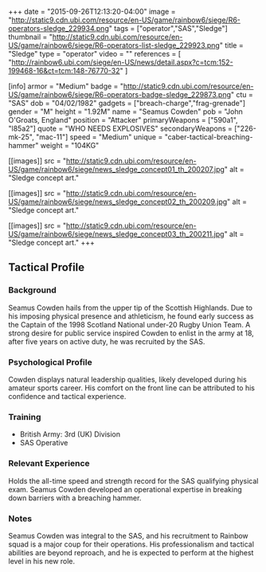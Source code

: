 +++
date = "2015-09-26T12:13:20-04:00"
image = "http://static9.cdn.ubi.com/resource/en-US/game/rainbow6/siege/R6-operators-sledge_229934.png"
tags = ["operator","SAS","Sledge"]
thumbnail = "http://static9.cdn.ubi.com/resource/en-US/game/rainbow6/siege/R6-operators-list-sledge_229923.png"
title = "Sledge"
type = "operator"
video = ""
references = [
  "http://rainbow6.ubi.com/siege/en-US/news/detail.aspx?c=tcm:152-199468-16&ct=tcm:148-76770-32"
]

[info]
  armor = "Medium"
  badge = "http://static9.cdn.ubi.com/resource/en-US/game/rainbow6/siege/R6-operators-badge-sledge_229873.png"
  ctu = "SAS"
  dob = "04/02/1982"
  gadgets = ["breach-charge","frag-grenade"]
  gender = "M"
  height = "1.92M"
  name = "Seamus Cowden"
  pob = "John O'Groats, England"
  position = "Attacker"
  primaryWeapons = ["590a1", "l85a2"]
  quote = "WHO NEEDS EXPLOSIVES"
  secondaryWeapons = ["226-mk-25", "mac-11"]
  speed = "Medium"
  unique = "caber-tactical-breaching-hammer"
  weight = "104KG"

[[images]]
  src = "http://static9.cdn.ubi.com/resource/en-US/game/rainbow6/siege/news_sledge_concept01_th_200207.jpg"
  alt = "Sledge concept art."

[[images]]
  src = "http://static9.cdn.ubi.com/resource/en-US/game/rainbow6/siege/news_sledge_concept02_th_200209.jpg"
  alt = "Sledge concept art."

[[images]]
  src = "http://static9.cdn.ubi.com/resource/en-US/game/rainbow6/siege/news_sledge_concept03_th_200211.jpg"
  alt = "Sledge concept art."
+++

## Tactical Profile

### Background

Seamus Cowden hails from the upper tip of the Scottish Highlands. Due to his imposing physical presence and athleticism, he found early success as the Captain of the 1998 Scotland National under-20 Rugby Union Team. A strong desire for public service inspired Cowden to enlist in the army at 18, after five years on active duty, he was recruited by the SAS.

### Psychological Profile

Cowden displays natural leadership qualities, likely developed during his amateur sports career. His comfort on the front line can be attributed to his confidence and tactical experience.

### Training

* British Army: 3rd (UK) Division
* SAS Operative

### Relevant Experience

Holds the all-time speed and strength record for the SAS qualifying physical exam. Seamus Cowden developed an operational expertise in breaking down barriers with a breaching hammer.

### Notes

Seamus Cowden was integral to the SAS, and his recruitment to Rainbow squad is a major coup for their operations. His professionalism and tactical abilities are beyond reproach, and he is expected to perform at the highest level in his new role.
